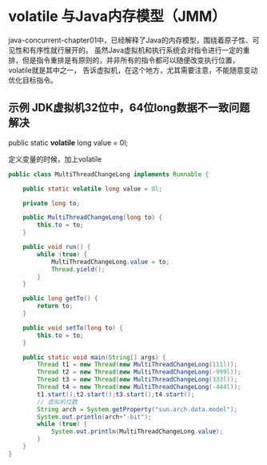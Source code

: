 # volatile 与Java内存模型（JMM）

java-concurrent-chapter01中，已经解释了Java的内存模型，围绕着原子性、可见性和有序性就行展开的。
虽然Java虚拟机和执行系统会对指令进行一定的重排，但是指令重排是有原则的，并非所有的指令都可以随便改变执行位置，volatile就是其中之一，
告诉虚拟机，在这个地方，尤其需要注意，不能随意变动优化目标指令。

## 示例 JDK虚拟机32位中，64位long数据不一致问题解决

public static **volatile** long value = 0l;

定义变量的时候，加上volatile


```java
public class MultiThreadChangeLong implements Runnable {

    public static volatile long value = 0l;

    private long to;

    public MultiThreadChangeLong(long to) {
        this.to = to;
    }

    public void run() {
        while (true) {
            MultiThreadChangeLong.value = to;
            Thread.yield();
        }
    }

    public long getTo() {
        return to;
    }

    public void setTo(long to) {
        this.to = to;
    }

    public static void main(String[] args) {
        Thread t1 = new Thread(new MultiThreadChangeLong(111l));
        Thread t2 = new Thread(new MultiThreadChangeLong(-999l));
        Thread t3 = new Thread(new MultiThreadChangeLong(333l));
        Thread t4 = new Thread(new MultiThreadChangeLong(-444l));
        t1.start();t2.start();t3.start();t4.start();
        // 虚拟机位数
        String arch = System.getProperty("sun.arch.data.model");
        System.out.println(arch+"-bit");
        while (true) {
            System.out.println(MultiThreadChangeLong.value);
        }
    }
}
```